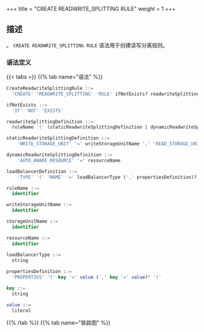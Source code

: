 +++
title = "CREATE READWRITE_SPLITTING RULE"
weight = 1
+++

## 描述
。
`CREATE READWRITE_SPLITTING RULE` 语法用于创建读写分离规则。

### 语法定义

{{< tabs >}}
{{% tab name="语法" %}}
```sql
CreateReadwriteSplittingRule ::=
  'CREATE' 'READWRITE_SPLITTING' 'RULE' ifNotExists? readwriteSplittingDefinition (',' readwriteSplittingDefinition)*

ifNotExists ::=
  'IF' 'NOT' 'EXISTS'

readwriteSplittingDefinition ::=
  ruleName '(' (staticReadwriteSplittingDefinition | dynamicReadwriteSplittingDefinition) (',' loadBalancerDefinition)? ')'

staticReadwriteSplittingDefinition ::=
    'WRITE_STORAGE_UNIT' '=' writeStorageUnitName ',' 'READ_STORAGE_UNITS' '(' storageUnitName (',' storageUnitName)* ')'

dynamicReadwriteSplittingDefinition ::=
    'AUTO_AWARE_RESOURCE' '=' resourceName

loadBalancerDefinition ::=
    'TYPE' '(' 'NAME' '=' loadBalancerType (',' propertiesDefinition)? ')'

ruleName ::=
  identifier

writeStorageUnitName ::=
  identifier

storageUnitName ::=
  identifier

resourceName ::=
  identifier
    
loadBalancerType ::=
  string

propertiesDefinition ::=
  'PROPERTIES' '(' key '=' value (',' key '=' value)* ')'

key ::=
  string

value ::=
  literal
```
{{% /tab %}}
{{% tab name="铁路图" %}}
<iframe frameborder="0" name="diagram" id="diagram" width="100%" height="100%"></iframe>
{{% /tab %}}
{{< /tabs >}}

### 补充说明

- 支持创建静态读写分离规则和动态读写分离规则；
- 动态读写分离规则依赖于数据库发现规则；
- `loadBalancerType` 指定负载均衡算法类型，请参考[负载均衡算法](/cn/user-manual/common-config/builtin-algorithm/load-balance/)；
- 重复的 `ruleName` 将无法被创建；
- `ifNotExists` 子句用于避免出现 `Duplicate readwrite_splitting rule` 错误。

### 示例

#### 创建静态读写分离规则

```sql
CREATE READWRITE_SPLITTING RULE ms_group_0 (
    WRITE_STORAGE_UNIT=write_ds,
    READ_STORAGE_UNITS(read_ds_0,read_ds_1),
    TYPE(NAME="random")
);
```

#### 创建动态读写分离规则

```sql
CREATE READWRITE_SPLITTING RULE ms_group_1 (
    AUTO_AWARE_RESOURCE=group_0
    TYPE(NAME="random")
);
```

#### 使用 `ifNotExists` 子句创建读写分离规则

- 静态读写分离规则

```sql
CREATE READWRITE_SPLITTING RULE IF NOT EXISTS ms_group_0 (
    WRITE_STORAGE_UNIT=write_ds,
    READ_STORAGE_UNITS(read_ds_0,read_ds_1),
    TYPE(NAME="random")
);
```

- 动态读写分离规则

```sql
CREATE READWRITE_SPLITTING RULE IF NOT EXISTS ms_group_1 (
    AUTO_AWARE_RESOURCE=group_0
    TYPE(NAME="random")
);
```

### 保留字

`CREATE`、`READWRITE_SPLITTING`、`RULE`、`WRITE_STORAGE_UNIT`、`READ_STORAGE_UNITS`、`AUTO_AWARE_RESOURCE`
、`TYPE`、`NAME`、`PROPERTIES`、`TRUE`、`FALSE`

### 相关链接

- [保留字](/cn/user-manual/shardingsphere-proxy/distsql/syntax/reserved-word/)
- [负载均衡算法](/cn/user-manual/common-config/builtin-algorithm/load-balance/)
